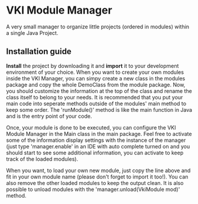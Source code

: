 # VKI Module Manager
A very small manager to organize little projects (ordered in modules) within a single Java Project.

## Installation guide

**Install** the project by downloading it and **import** it to your development environment of your choice. 
When you want to create your own modules inside the VKI Manager, you can simpy create a new class in the modules package and copy the whole DemoClass from the module package. Now, you should customize the information at the top of the class and rename the class itself to belong to your needs. 
It is recommended that you put your main code into seperate methods outside of the modules' main method to keep some order. The 'runModule()' method is like the main function in Java and is the entry point of your code. 


Once, your module is done to be executed, you can configure the VKI Module Manager in the Main class in the main package. Feel free to activate some of the information display settings with the instance of the manager (just type 'manager.enable' in an IDE with auto complete turned on and you should start to see some additional information, you can activate to keep track of the loaded modules). 

When you want, to load your own new module, just copy the line above and fit in your own module name (please don't forget to import it too!). You can also remove the other loaded modules to keep the output clean. It is also possible to unload modules with the 'manager.unload(VkiModule mod)' method. 
